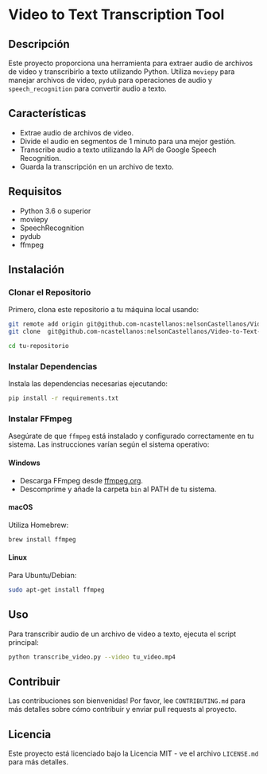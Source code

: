 # Video to Text Transcription Tool

## Descripción
Este proyecto proporciona una herramienta para extraer audio de archivos de video y transcribirlo a texto utilizando Python. Utiliza `moviepy` para manejar archivos de video, `pydub` para operaciones de audio y `speech_recognition` para convertir audio a texto.

## Características
- Extrae audio de archivos de video.
- Divide el audio en segmentos de 1 minuto para una mejor gestión.
- Transcribe audio a texto utilizando la API de Google Speech Recognition.
- Guarda la transcripción en un archivo de texto.

## Requisitos
- Python 3.6 o superior
- moviepy
- SpeechRecognition
- pydub
- ffmpeg

## Instalación

### Clonar el Repositorio
Primero, clona este repositorio a tu máquina local usando:
```bash
git remote add origin git@github.com-ncastellanos:nelsonCastellanos/Video-to-Text-Transcription.git
git clone  git@github.com-ncastellanos:nelsonCastellanos/Video-to-Text-Transcription.git

cd tu-repositorio
```

### Instalar Dependencias
Instala las dependencias necesarias ejecutando:
```bash
pip install -r requirements.txt
```

### Instalar FFmpeg
Asegúrate de que `ffmpeg` está instalado y configurado correctamente en tu sistema. Las instrucciones varían según el sistema operativo:

#### Windows
- Descarga FFmpeg desde [ffmpeg.org](https://ffmpeg.org/download.html).
- Descomprime y añade la carpeta `bin` al PATH de tu sistema.

#### macOS
Utiliza Homebrew:
```bash
brew install ffmpeg
```

#### Linux
Para Ubuntu/Debian:
```bash
sudo apt-get install ffmpeg
```

## Uso
Para transcribir audio de un archivo de video a texto, ejecuta el script principal:
```bash
python transcribe_video.py --video tu_video.mp4
```

## Contribuir
Las contribuciones son bienvenidas! Por favor, lee `CONTRIBUTING.md` para más detalles sobre cómo contribuir y enviar pull requests al proyecto.

## Licencia
Este proyecto está licenciado bajo la Licencia MIT - ve el archivo `LICENSE.md` para más detalles.